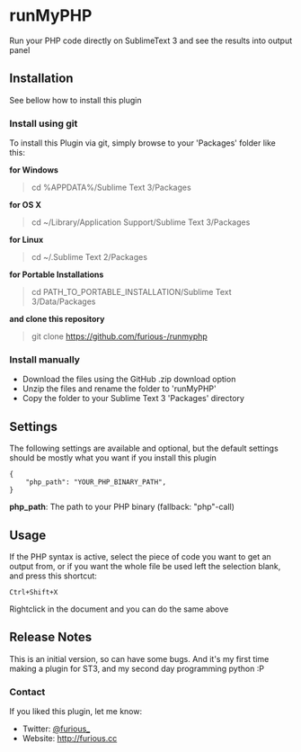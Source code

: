 # runMyPHP
Run your PHP code directly on SublimeText 3 and see the results into output panel

## Installation
See bellow how to install this plugin

### Install using git
To install this Plugin via git, simply browse to your 'Packages' folder like this:

**for Windows**
> cd %APPDATA%/Sublime Text 3/Packages

**for OS X**
> cd ~/Library/Application Support/Sublime Text 3/Packages

**for Linux**
> cd ~/.Sublime Text 2/Packages

**for Portable Installations**
> cd PATH_TO_PORTABLE_INSTALLATION/Sublime Text 3/Data/Packages

**and clone this repository**
> git clone https://github.com/furious-/runmyphp


### Install manually
* Download the files using the GitHub .zip download option
* Unzip the files and rename the folder to 'runMyPHP'
* Copy the folder to your Sublime Text 3 'Packages' directory

## Settings
The following settings are available and optional, but the default settings should be mostly what you want if you install this plugin
	
	{
		"php_path": "YOUR_PHP_BINARY_PATH",
	}

**php_path**: The path to your PHP binary (fallback: "php"-call)

## Usage
If the PHP syntax is active, select the piece of code you want to get an output from, or if you want the whole file be used left the selection blank, and press this shortcut:

	Ctrl+Shift+X

Rightclick in the document and you can do the same above

## Release Notes
This is an initial version, so can have some bugs. And it's my first time making a plugin for ST3, and my second day programming python :P

### Contact
If you liked this plugin, let me know:

* Twitter: [@furious_](http://twitter.com/furious_)
* Website: <http://furious.cc>